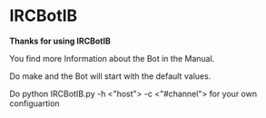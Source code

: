 IRCBotIB
=============

**Thanks for using IRCBotIB**

You find more Information about the Bot in the Manual.

Do
	make 
and the Bot will start with the default values.

Do 
	python IRCBotIB.py -h <"host"> -c <"#channel">
for your own configuartion
